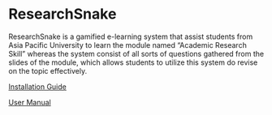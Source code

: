 # ResearchSnake

ResearchSnake is a gamified e-learning system that assist students from Asia Pacific University to learn the module named “Academic Research Skill” whereas the system consist of all sorts of questions gathered from the slides of the module, which allows students to utilize this system do revise on the topic effectively.

[Installation Guide](https://docs.google.com/document/d/1sUmazjj4Zl11YVMUDHFXjy3yJSr_1t8F/edit?usp=sharing&ouid=102180140237584815303&rtpof=true&sd=true)

[User Manual](https://drive.google.com/drive/folders/1bJx2xmUFggouVyYhrbCI33aCi6u_gh4p?usp=sharing)
